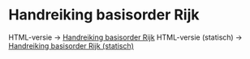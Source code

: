 # Handreiking basisorder Rijk

HTML-versie → [Handreiking basisorder Rijk](https://logius-standaarden.github.io/ep-basisorder-rijk/)
HTML-versie (statisch) → [Handreiking basisorder Rijk (statisch)](https://logius-standaarden.github.io/ep-basisorder-rijk/snapshot.html)
